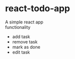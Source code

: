 # react-todo-app
A simple react app
<br>
functionality
- add task
- remove task
- mark as done
- edit task
